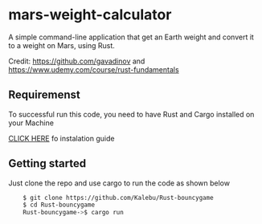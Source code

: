 # mars-weight-calculator

A simple command-line application that get an Earth weight and convert it to a weight on Mars, using Rust.

Credit: https://github.com/gavadinov and https://www.udemy.com/course/rust-fundamentals

## Requiremenst

To successful run this code, you need to have Rust and Cargo installed on your Machine 

[CLICK HERE](https://www.rust-lang.org/learn/get-started) fo instalation guide 

## Getting started 

Just clone the repo and use cargo to run the code as shown below 

```bash
    $ git clone https://github.com/Kalebu/Rust-bouncygame
    $ cd Rust-bouncygame
    Rust-bouncygame->$ cargo run 
```